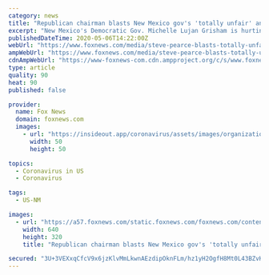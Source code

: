 ```yaml
---
category: news
title: "Republican chairman blasts New Mexico gov's 'totally unfair' and 'discriminatory' COVID-19 shutdowns"
excerpt: "New Mexico's Democratic Gov. Michelle Lujan Grisham is hurting communities throughout her state by favoring big box stores over small businesses in coronavirus shutdown orders, Republican Party Chairman Steve Pearce accused Wednesday."
publishedDateTime: 2020-05-06T14:22:00Z
webUrl: "https://www.foxnews.com/media/steve-pearce-blasts-totally-unfair-and-discriminatory-shutdown-order-by-nm-governor"
ampWebUrl: "https://www.foxnews.com/media/steve-pearce-blasts-totally-unfair-and-discriminatory-shutdown-order-by-nm-governor.amp"
cdnAmpWebUrl: "https://www-foxnews-com.cdn.ampproject.org/c/s/www.foxnews.com/media/steve-pearce-blasts-totally-unfair-and-discriminatory-shutdown-order-by-nm-governor.amp"
type: article
quality: 90
heat: 90
published: false

provider:
  name: Fox News
  domain: foxnews.com
  images:
    - url: "https://insideout.app/coronavirus/assets/images/organizations/foxnews.com-50x50.jpg"
      width: 50
      height: 50

topics:
  - Coronavirus in US
  - Coronavirus

tags:
  - US-NM

images:
  - url: "https://a57.foxnews.com/static.foxnews.com/foxnews.com/content/uploads/2018/09/640/320/Michelle20Lujan20Grisham20RT1.jpg?ve=1&tl=1"
    width: 640
    height: 320
    title: "Republican chairman blasts New Mexico gov's 'totally unfair' and 'discriminatory' COVID-19 shutdowns"

secured: "3U+3VEXxqCfcV9x6jzKlvMmLkwnAEzdipOknFLm/hz1yH2OgfH8Mt0L43BZvK1WVD6ecFt4+PE+85vDjYbpBaN7POEGdSqSetjLU116nOTmXU2hF6GdmPM75/c4ROZOFSEOGATue9l4vCmnAe9byHgsvqbyAgc9A7p1J0LwrlU1XXXxDg5FNZbFE8Gdxn1GNf1pzCzkZEivUY72N+zdipXFym0C1i6JE9tav9HzxidOFqbe7F3v2HXvonxWZFHISZ5pAYYyqUpbaya2RZjHWZm0xjx/XeWfktAQUbzOBBfkMlKth1+uJk0//M16O+Xssndbx59ngYWLHV79bwHHYdoi9Ik1cdDpNC7Onp00QrkKSUTDgU4RCdyco9TQLAeXh4stnpPK/FOFOsesjhT4uhQmfr2VrxmYcRx5mgpbc/YOMQ6h1q8V06w9UqCsupoBVKsCgRoHfMgvGVBC9DkOE+4x9kG4/8pwqsMMt+pSMNcw=;3nrtm/vSGUszn8mQmYf0ZQ=="
---
```


